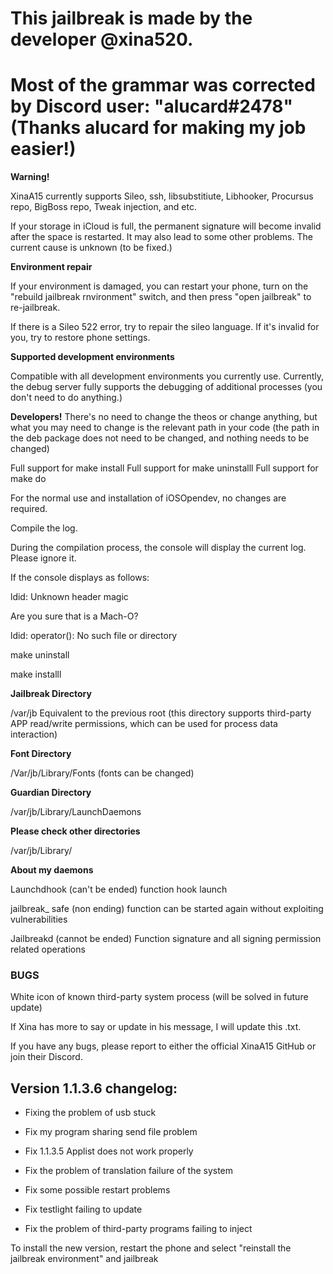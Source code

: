 # **This jailbreak is made by the developer @xina520.** 
# Most of the grammar was corrected by Discord user: "alucard#2478" (Thanks alucard for making my job easier!)

**Warning!**

XinaA15 currently supports Sileo, ssh, libsubstitiute, Libhooker, Procursus repo, BigBoss repo, Tweak injection, and etc.

If your storage in iCloud is full, the permanent signature will become invalid after the space is restarted. It may also lead to some other problems. The current cause is unknown (to be fixed.)

**Environment repair**

If your environment is damaged, you can restart your phone, turn on the "rebuild jailbreak rnvironment" switch, and then press "open jailbreak" to re-jailbreak.

If there is a Sileo 522 error, try to repair the sileo language. If it's invalid for you, try to restore phone settings.

**Supported development environments**

Compatible with all development environments you currently use.
Currently, the debug server fully supports the debugging of additional processes (you don't need to do anything.)

**Developers!**
There's no need to change the theos or change anything, but what you may need to change is the relevant path in your code (the path in the deb package does not need to be changed, and nothing needs to be changed)

Full support for make install
Full support for make uninstalll
Full support for make do

For the normal use and installation of iOSOpendev, no changes are required.

Compile the log. 

During the compilation process, the console will display the current log. Please ignore it.

If the console displays as follows:

ldid: Unknown header magic

Are you sure that is a Mach-O?

ldid: operator(): No such file or directory

make uninstall

make installl

**Jailbreak Directory**

/var/jb
Equivalent to the previous root (this directory supports third-party APP read/write permissions, which can be used for process data interaction)

**Font Directory**

/Var/jb/Library/Fonts (fonts can be changed)

**Guardian Directory**

/var/jb/Library/LaunchDaemons

**Please check other directories**

/var/jb/Library/

**About my daemons**

Launchdhook (can't be ended) function hook launch

jailbreak_ safe (non ending) function can be started again without exploiting vulnerabilities

Jailbreakd (cannot be ended) Function signature and all signing permission related operations

### **BUGS**
White icon of known third-party system process (will be solved in future update)

If Xina has more to say or update in his message, I will update this .txt.

If you have any bugs, please report to either the official XinaA15 GitHub or join their Discord.

## Version 1.1.3.6 changelog: 
 
* Fixing the problem of usb stuck

* Fix my program sharing send file problem

* Fix 1.1.3.5 Applist does not work properly

* Fix the problem of translation failure of the system

* Fix some possible restart problems

* Fix testlight failing to update

* Fix the problem of third-party programs failing to inject

To install the new version, restart the phone and select "reinstall the jailbreak environment" and jailbreak

